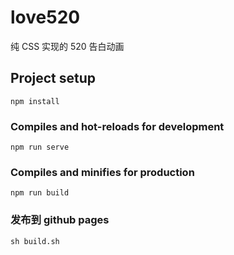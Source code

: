 # love520

纯 CSS 实现的 520 告白动画

## Project setup
```
npm install
```

### Compiles and hot-reloads for development
```
npm run serve
```

### Compiles and minifies for production
```
npm run build
```

### 发布到 github pages
```
sh build.sh
```

